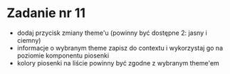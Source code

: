 # Zadanie nr 11

- dodaj przycisk zmiany theme'u (powinny być dostępne 2: jasny i ciemny)
- informacje o wybranym theme zapisz do contextu i wykorzystaj go na poziomie komponentu piosenki
- kolory piosenki na liście powinny być zgodne z wybranym theme'em
